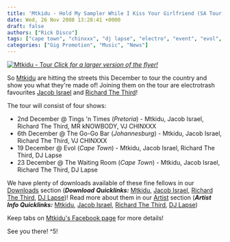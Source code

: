 ```yaml
---
title: 'Mtkidu - Hold My Sampler While I Kiss Your Girlfriend (SA Tour)!'
date: Wed, 26 Nov 2008 13:28:41 +0000
draft: false
authors: ["Rick Disco"]
tags: ["cape town", "chinxxx", "dj lapse", "electro", "event", "evol", "go-go bar", "Hold My Sampler While I Kiss Your Girlfriend", "jacob israel", "johannesburg", "live", "mr knowbody", "mtkidu", "Music", "pretoria", "richard the third", "south africa", "tings 'n times", "tour", "waiting room"]
categories: ["Gig Promotion", "Music", "News"]
---
```


 [![](/wp-content/uploads/2008/11/holdmysampler-tour-212x300.jpg "Mtkidu - Tour") _Click for a larger version of the flyer!_](/wp-content/uploads/2008/11/holdmysampler-tour.jpg)

So [Mtkidu](/artists/mtkidu "Mtkidu") are hitting the streets this December to tour the country and show you what they're made of! Joining them on the tour are electrotrash favourites [Jacob Israel](/artists/jacob-israel "Jacob Israel") and [Richard The Third](/artists/richard-the-third/ "Richard The Third")!

The tour will consist of four shows:

*   2nd December @ Tings 'n Times (_Pretoria_) - Mtkidu, Jacob Israel, Richard The Third, MR kNOWBODY, VJ CHINXXX
*   6th December @ The Go-Go Bar (_Johannesburg_) - Mtkidu, Jacob Israel, Richard The Third, VJ CHINXXX
*   19 December @ Evol (_Cape Town_) - Mtkidu, Jacob Israel, Richard The Third, DJ Lapse
*   23 December @ The Waiting Room (_Cape Town_) - Mtkidu, Jacob Israel, Richard The Third, DJ Lapse

We have plenty of downloads available of these fine fellows in our [Downloads](/downloads "electrotrash Downloads") section (_**Download** **Quicklinks:**_ [Mtkidu](/downloads/#mtkidu "Mtkidu Downloads"), [Jacob Israel](/downloads/#jacob "Jacob Israel Downloads"), [Richard The Third](/downloads/#rt3 "Richard The Third Downloads"), [DJ Lapse](/downloads/#lapse "DJ Lapse Downloads"))! Read more about them in our [Artist](/artists "electrotrash Artists") section (_**Artist Info Quicklinks:**_ [Mtkidu](/artists/mtkidu "Mtkidu"), [Jacob Israel](/artists/jacob-israel "Jacob Israel"), [Richard The Third](/artists/richard-the-third/ "Richard The Third"), [DJ Lapse](/artists/dj-lapse "DJ Lapse"))

Keep tabs on [Mtkidu's Facebook page](http://www.facebook.com/pages/MTKIDU/7884414245 "Mtkidu Facebook Page") for more details!

See you there! ^5!